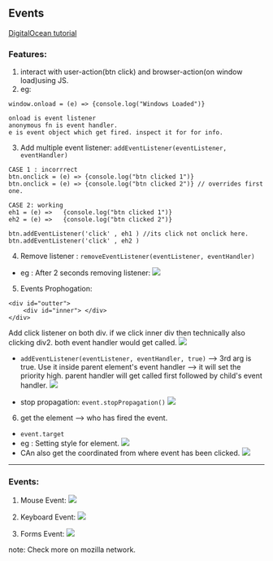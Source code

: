 ## Events

[DigitalOcean tutorial](https://www.digitalocean.com/community/tutorials/understanding-events-in-javascript)

### Features:
1. interact with user-action(btn click) and browser-action(on window load)using JS.
2. eg:
```
window.onload = (e) => {console.log("Windows Loaded")}

onload is event listener
anonymous fn is event handler.
e is event object which get fired. inspect it for for info.
```

3. Add multiple event listener: `addEventListener(eventListener, eventHandler)`
```
CASE 1 : incorrrect 
btn.onclick = (e) => {console.log("btn clicked 1")}
btn.onclick = (e) => {console.log("btn clicked 2")} // overrides first one.

CASE 2: working
eh1 = (e) =>   {console.log("btn clicked 1")}
eh2 = (e) =>   {console.log("btn clicked 2")}

btn.addEventListener('click' , eh1 ) //its click not onclick here.
btn.addEventListener('click' , eh2 ) 

```
4. Remove listener : `removeEventListener(eventListener, eventHandler)` 
- eg : After 2 seconds removing listener:
![](https://github.com/lekhrajdinkar/01-front-end-pack/blob/master/VanillaJS/NOTES_JS/asset/rm1.jpg)

5. Events Prophogation:
```
<div id="outter">
    <div id="inner"> </div>
</div>
```
Add click listener on both div. if we  click inner div then technically also clicking div2. both event handler would get called.
![](https://github.com/lekhrajdinkar/01-front-end-pack/blob/master/VanillaJS/NOTES_JS/asset/ep1.jpg)

- `addEventListener(eventListener, eventHandler, true)` --> 3rd arg is true.  Use it inside parent element's event handler --> it will set the priority high. parent handler will get called first followed by child's event handler.
![](https://github.com/lekhrajdinkar/01-front-end-pack/blob/master/VanillaJS/NOTES_JS/asset/ep3.jpg)

- stop propagation: `event.stopPropagation()`
![](https://github.com/lekhrajdinkar/01-front-end-pack/blob/master/VanillaJS/NOTES_JS/asset/ep2.jpg)

6. get the element --> who has fired the event.
- `event.target`
- eg : Setting style for element.
![](https://github.com/lekhrajdinkar/01-front-end-pack/blob/master/VanillaJS/NOTES_JS/asset/es1.jpg)
- CAn also get the coordinated from where event has been clicked.
![](https://github.com/lekhrajdinkar/01-front-end-pack/blob/master/VanillaJS/NOTES_JS/asset/es2.jpg) 

***

### Events:

1. Mouse Event:
![](https://github.com/lekhrajdinkar/01-front-end-pack/blob/master/VanillaJS/NOTES_JS/asset/e2.jpg)

2. Keyboard Event:
![](https://github.com/lekhrajdinkar/01-front-end-pack/blob/master/VanillaJS/NOTES_JS/asset/e1.jpg)

3. Forms Event:
![](https://github.com/lekhrajdinkar/01-front-end-pack/blob/master/VanillaJS/NOTES_JS/asset/e3.jpg)

note: Check more on mozilla network.
